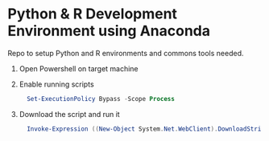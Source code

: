 # Python & R Development Environment using Anaconda

Repo to setup Python and R environments and commons tools needed.

1. Open Powershell on target machine
2. Enable running scripts

    ```powershell
      Set-ExecutionPolicy Bypass -Scope Process
    ```

3. Download the script and run it

    ```powershell
      Invoke-Expression ((New-Object System.Net.WebClient).DownloadString('https://raw.githubusercontent.com/alec-hs/python-r-env-setup/main/setup.ps1'))
    ```
